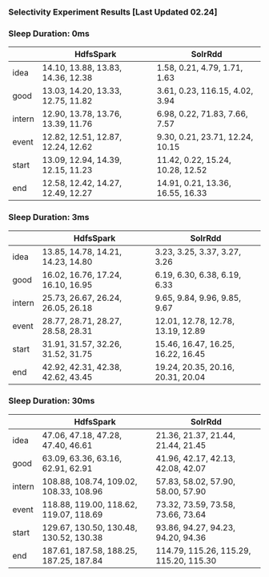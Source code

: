 ### Selectivity Experiment Results [Last Updated 02.24]

### Sleep Duration: 0ms

|          |  HdfsSpark   | SolrRdd
|----------|-----------------|-----------|
| idea |      14.10, 13.88, 13.83, 14.36, 12.38         | 1.58, 0.21, 4.79, 1.71, 1.63   |
| good |      13.03, 14.20, 13.33, 12.75, 11.82          | 3.61, 0.23, 116.15, 4.02, 3.94  |
| intern     |      12.90, 13.78, 13.76, 13.39, 11.76             | 6.98, 0.22, 71.83, 7.66, 7.57  |
| event     |     12.82, 12.51, 12.87, 12.24, 12.62            | 9.30, 0.21, 23.71, 12.24, 10.15 |
| start     |     13.09, 12.94, 14.39, 12.15, 11.23         | 11.42, 0.22, 15.24, 10.28, 12.52  |
| end  |      12.58, 12.42, 14.27, 12.49, 12.27         | 14.91, 0.21, 13.36, 16.55, 16.33  |

### Sleep Duration: 3ms

|          |  HdfsSpark   | SolrRdd
|----------|-----------------|-----------|
| idea |      13.85, 14.78, 14.21, 14.23, 14.80          | 3.23, 3.25, 3.37, 3.27, 3.26    |
| good |      16.02, 16.76, 17.24, 16.10, 16.95           | 6.19, 6.30, 6.38, 6.19, 6.33   |
| intern     |      25.73, 26.67, 26.24, 26.05, 26.18            | 9.65, 9.84, 9.96, 9.85, 9.67    |
| event     |     28.77, 28.71, 28.27, 28.58, 28.31            | 12.01, 12.78, 12.78, 13.19, 12.89    |
| start     |     31.91, 31.57, 32.26, 31.52, 31.75        | 15.46, 16.47, 16.25, 16.22, 16.45   |
| end  |      42.92, 42.31, 42.38, 42.62, 43.45         | 19.24, 20.35, 20.16, 20.31, 20.04  |

### Sleep Duration: 30ms

|          |  HdfsSpark   | SolrRdd
|----------|-----------------|-----------|
| idea |      47.06, 47.18, 47.28, 47.40, 46.61          | 21.36, 21.37, 21.44, 21.44, 21.45   |
| good |      63.09, 63.36, 63.16, 62.91, 62.91           | 41.96, 42.17, 42.13, 42.08, 42.07  |
| intern     |      108.88, 108.74, 109.02, 108.33, 108.96             | 57.83, 58.02, 57.90, 58.00, 57.90   |
| event     |     118.88, 119.00, 118.62, 119.07, 118.69            | 73.32, 73.59, 73.58, 73.66, 73.64  |
| start     |     129.67, 130.50, 130.48, 130.52, 130.38         | 93.86, 94.27, 94.23, 94.20, 94.36  |
| end  |      187.61, 187.58, 188.25, 187.25, 187.84         | 114.79, 115.26, 115.29, 115.20, 115.30   |
